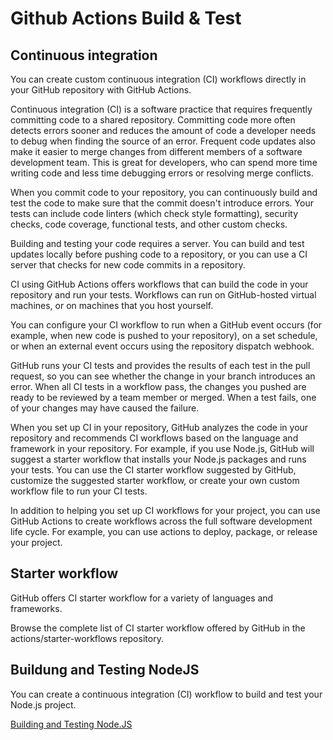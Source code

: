 # Github Actions Build & Test

## Continuous integration

You can create custom continuous integration (CI) workflows directly in your GitHub repository with GitHub Actions.

Continuous integration (CI) is a software practice that requires frequently committing code to a shared repository. Committing code more often detects errors sooner and reduces the amount of code a developer needs to debug when finding the source of an error. Frequent code updates also make it easier to merge changes from different members of a software development team. This is great for developers, who can spend more time writing code and less time debugging errors or resolving merge conflicts.

When you commit code to your repository, you can continuously build and test the code to make sure that the commit doesn't introduce errors. Your tests can include code linters (which check style formatting), security checks, code coverage, functional tests, and other custom checks.

Building and testing your code requires a server. You can build and test updates locally before pushing code to a repository, or you can use a CI server that checks for new code commits in a repository.

CI using GitHub Actions offers workflows that can build the code in your repository and run your tests. Workflows can run on GitHub-hosted virtual machines, or on machines that you host yourself.

You can configure your CI workflow to run when a GitHub event occurs (for example, when new code is pushed to your repository), on a set schedule, or when an external event occurs using the repository dispatch webhook.

GitHub runs your CI tests and provides the results of each test in the pull request, so you can see whether the change in your branch introduces an error. When all CI tests in a workflow pass, the changes you pushed are ready to be reviewed by a team member or merged. When a test fails, one of your changes may have caused the failure.

When you set up CI in your repository, GitHub analyzes the code in your repository and recommends CI workflows based on the language and framework in your repository. For example, if you use Node.js, GitHub will suggest a starter workflow that installs your Node.js packages and runs your tests. You can use the CI starter workflow suggested by GitHub, customize the suggested starter workflow, or create your own custom workflow file to run your CI tests.

In addition to helping you set up CI workflows for your project, you can use GitHub Actions to create workflows across the full software development life cycle. For example, you can use actions to deploy, package, or release your project.

## Starter workflow

GitHub offers CI starter workflow for a variety of languages and frameworks.

Browse the complete list of CI starter workflow offered by GitHub in the actions/starter-workflows repository.

## Buildung and Testing NodeJS

You can create a continuous integration (CI) workflow to build and test your Node.js project.

[Building and Testing Node.JS](https://docs.github.com/en/actions/automating-builds-and-tests/building-and-testing-nodejs)
